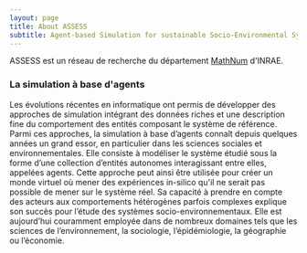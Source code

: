 ```yaml
---
layout: page
title: About ASSESS
subtitle: Agent-based Simulation for sustainable Socio-Environmental SystemS
---
```


ASSESS est un réseau de recherche du département [MathNum](https://www.inrae.fr/departements/mathnum) d'INRAE.


### La simulation à base d'agents

Les évolutions récentes en informatique ont permis de développer des approches de simulation intégrant des données riches et une description fine du comportement des entités composant le système de référence. 
Parmi ces approches, la simulation à base d’agents connaît depuis quelques années un grand essor, en particulier dans les sciences sociales et environnementales. Elle consiste à modéliser le système étudié sous la forme d’une collection d’entités autonomes interagissant entre elles, appelées agents. 
Cette approche peut ainsi être utilisée pour créer un monde virtuel où mener des expériences in-silico qu'il ne serait pas possible de mener sur le système réel. Sa capacité à prendre en compte des acteurs aux comportements hétérogènes parfois complexes explique son succès pour l’étude des systèmes socio-environnementaux. 
Elle est aujourd’hui couramment employée dans de nombreux domaines tels que les sciences de l’environnement, la sociologie, l’épidémiologie, la géographie ou l’économie. 


